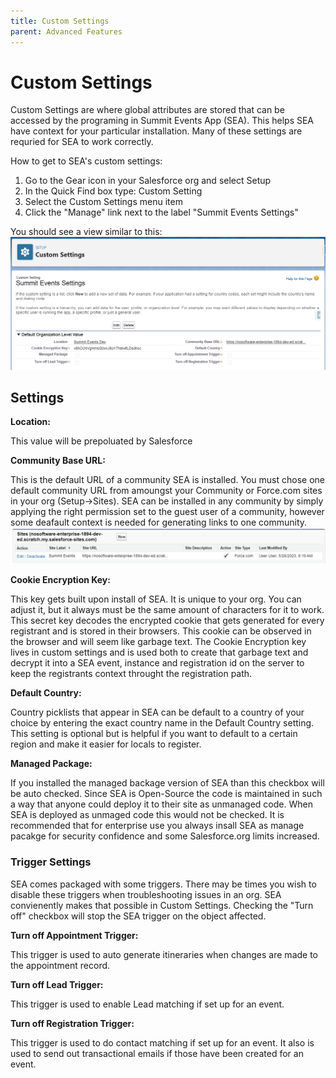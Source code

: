 ```yaml
---
title: Custom Settings
parent: Advanced Features
---
```


# Custom Settings

Custom Settings are where global attributes are stored that can be accessed by the programing in Summit Events App (SEA). This helps SEA have context for your particular installation. Many of these settings are requried for SEA to work correctly.

How to get to SEA's custom settings:

1. Go to the Gear icon in your Salesforce org and select Setup
2. In the Quick Find box type: Custom Setting
3. Select the Custom Settings menu item
4. Click the "Manage" link next to the label "Summit Events Settings"

You should see a view similar to this:
![Summit Events Custom Setting](images/Custom-Settings_SEA.png)

## Settings

**Location:**

This value will be prepoluated by Salesforce

**Community Base URL:**

This is the default URL of a community SEA is installed. You must chose one default community URL from amoungst your Community or Force.com sites in your org (Setup->Sites). SEA can be installed in any community by simply applying the right permission set to the guest user of a community, however some deafault context is needed for generating links to one community.
![Site list in Salesforce](images/Sites_Salesforce.png)

**Cookie Encryption Key:**

This key gets built upon install of SEA. It is unique to your org. You can adjust it, but it always must be the same amount of characters for it to work. This secret key decodes the encrypted cookie that gets generated for every registrant and is stored in their browsers. This cookie can be observed in the browser and will seem like garbage text. The Cookie Encryption key lives in custom settings and is used both to create that garbage text and decrypt it into a SEA event, instance and registration id on the server to keep the registrants context throught the registration path.

**Default Country:**

Country picklists that appear in SEA can be default to a country of your choice by entering the exact country name in the Default Country setting. This setting is optional but is helpful if you want to default to a certain region and make it easier for locals to register.

**Managed Package:**

If you installed the managed backage version of SEA than this checkbox will be auto checked. Since SEA is Open-Source the code is maintained in such a way that anyone could deploy it to their site as unmanaged code. When SEA is deployed as unmaged code this would not be checked. It is recommended that for enterprise use you always insall SEA as manage pacakge for security confidence and some Salesforce.org limits increased.

### Trigger Settings
SEA comes packaged with some triggers. There may be times you wish to disable these triggers when troubleshooting issues in an org. SEA convienently makes that possible in Custom Settings. Checking the "Turn off" checkbox will stop the SEA trigger on the object affected.

**Turn off Appointment Trigger:**

This trigger is used to auto generate itineraries when changes are made to the appointment record.

**Turn off Lead Trigger:**

This trigger is used to enable Lead matching if set up for an event.

**Turn off Registration Trigger:**

This trigger is used to do contact matching if set up for an event. It also is used to send out transactional emails if those have been created for an event.
